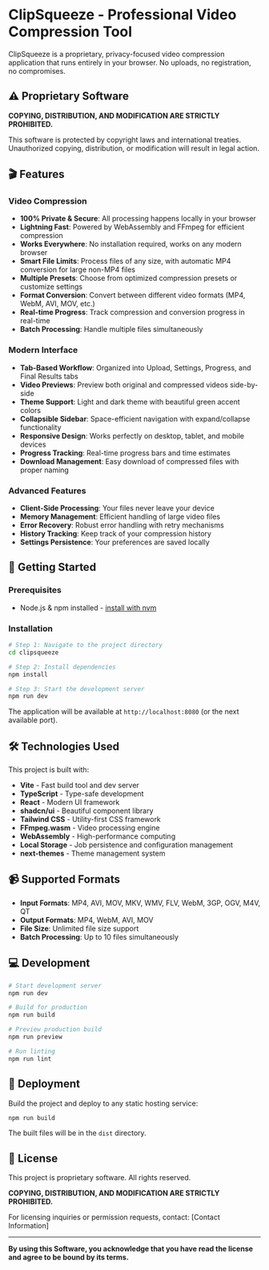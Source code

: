 # ClipSqueeze - Professional Video Compression Tool

ClipSqueeze is a proprietary, privacy-focused video compression application that runs entirely in your browser. No uploads, no registration, no compromises.

## ⚠️ Proprietary Software

**COPYING, DISTRIBUTION, AND MODIFICATION ARE STRICTLY PROHIBITED.**

This software is protected by copyright laws and international treaties. Unauthorized copying, distribution, or modification will result in legal action.

## 🎬 Features

### Video Compression

- **100% Private & Secure**: All processing happens locally in your browser
- **Lightning Fast**: Powered by WebAssembly and FFmpeg for efficient compression
- **Works Everywhere**: No installation required, works on any modern browser
- **Smart File Limits**: Process files of any size, with automatic MP4 conversion for large non-MP4 files
- **Multiple Presets**: Choose from optimized compression presets or customize settings
- **Format Conversion**: Convert between different video formats (MP4, WebM, AVI, MOV, etc.)
- **Real-time Progress**: Track compression and conversion progress in real-time
- **Batch Processing**: Handle multiple files simultaneously

### Modern Interface

- **Tab-Based Workflow**: Organized into Upload, Settings, Progress, and Final Results tabs
- **Video Previews**: Preview both original and compressed videos side-by-side
- **Theme Support**: Light and dark theme with beautiful green accent colors
- **Collapsible Sidebar**: Space-efficient navigation with expand/collapse functionality
- **Responsive Design**: Works perfectly on desktop, tablet, and mobile devices
- **Progress Tracking**: Real-time progress bars and time estimates
- **Download Management**: Easy download of compressed files with proper naming

### Advanced Features

- **Client-Side Processing**: Your files never leave your device
- **Memory Management**: Efficient handling of large video files
- **Error Recovery**: Robust error handling with retry mechanisms
- **History Tracking**: Keep track of your compression history
- **Settings Persistence**: Your preferences are saved locally

## 🚀 Getting Started

### Prerequisites

- Node.js & npm installed - [install with nvm](https://github.com/nvm-sh/nvm#installing-and-updating)

### Installation

```sh
# Step 1: Navigate to the project directory
cd clipsqueeze

# Step 2: Install dependencies
npm install

# Step 3: Start the development server
npm run dev
```

The application will be available at `http://localhost:8080` (or the next available port).

## 🛠️ Technologies Used

This project is built with:

- **Vite** - Fast build tool and dev server
- **TypeScript** - Type-safe development
- **React** - Modern UI framework
- **shadcn/ui** - Beautiful component library
- **Tailwind CSS** - Utility-first CSS framework
- **FFmpeg.wasm** - Video processing engine
- **WebAssembly** - High-performance computing
- **Local Storage** - Job persistence and configuration management
- **next-themes** - Theme management system

## 📹 Supported Formats

- **Input Formats**: MP4, AVI, MOV, MKV, WMV, FLV, WebM, 3GP, OGV, M4V, QT
- **Output Formats**: MP4, WebM, AVI, MOV
- **File Size**: Unlimited file size support
- **Batch Processing**: Up to 10 files simultaneously

## 💻 Development

```sh
# Start development server
npm run dev

# Build for production
npm run build

# Preview production build
npm run preview

# Run linting
npm run lint
```

## 🚀 Deployment

Build the project and deploy to any static hosting service:

```sh
npm run build
```

The built files will be in the `dist` directory.

## 📄 License

This project is proprietary software. All rights reserved.

**COPYING, DISTRIBUTION, AND MODIFICATION ARE STRICTLY PROHIBITED.**

For licensing inquiries or permission requests, contact: [Contact Information]

---

**By using this Software, you acknowledge that you have read the license and agree to be bound by its terms.**
